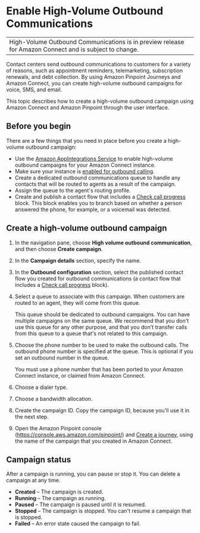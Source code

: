 # Enable High\-Volume Outbound Communications<a name="enable-high-volume-outbound-communications"></a>


|  | 
| --- |
| High\-Volume Outbound Communications is in preview release for Amazon Connect and is subject to change\. | 

Contact centers send outbound communications to customers for a variety of reasons, such as appointment reminders, telemarketing, subscription renewals, and debt collection\. By using Amazon Pinpoint Journeys and Amazon Connect, you can create high\-volume outbound campaigns for voice, SMS, and email\.  

This topic describes how to create a high\-volume outbound campaign using Amazon Connect and Amazon Pinpoint through the user interface\.  

## Before you begin<a name="campaign-prereq"></a>

There are a few things that you need in place before you create a high\-volume outbound campaign:
+ Use the [Amazon AppIntegrations Service](https://docs.aws.amazon.com/appintegrations/latest/APIReference/Welcome.html) to enable high\-volume outbound campaigns for your Amazon Connect instance\.
+ Make sure your instance is [enabled for outbound calling](enable-outbound-calls.md)\. 
+ Create a dedicated outbound communications queue to handle any contacts that will be routed to agents as a result of the campaign\.
+ Assign the queue to the agent's routing profile\.
+ Create and publish a contact flow that includes a [Check call progress](check-call-progress.md) block\. This block enables you to branch based on whether a person answered the phone, for example, or a voicemail was detected\.

## Create a high\-volume outbound campaign<a name="how-to-create-campaigns"></a>

1. In the navigation pane, choose **High volume outbound communication**, and then choose **Create campaign**\.

1. In the **Campaign details** section, specify the name\. 

1. In the **Outbound configuration** section, select the published contact flow you created for outbound communications \(a contact flow that includes a [Check call progress](check-call-progress.md) block\)\.

1. Select a queue to associate with this campaign\. When customers are routed to an agent, they will come from this queue\.

   This queue should be dedicated to outbound campaigns\. You can have multiple campaigns on the same queue\. We recommend that you don't use this queue for any other purpose, and that you don't transfer calls from this queue to a queue that's not related to this campaign\.

1. Choose the phone number to be used to make the outbound calls\. The outbound phone number is specified at the queue\. This is optional if you set an outbound number in the queue\.

   You must use a phone number that has been ported to your Amazon Connect instance, or claimed from Amazon Connect\.

1. Choose a dialer type\.

1. Choose a bandwidth allocation\.

1. Create the campaign ID\. Copy the campaign ID, because you'll use it in the next step\.

1. Open the Amazon Pinpoint console \([https://console\.aws\.amazon\.com/pinpoint/](https://console.aws.amazon.com/pinpoint/)\) and [Create a journey](https://docs.aws.amazon.com/pinpoint/latest/userguide/journeys-create.html), using the name of the campaign that you created in Amazon Connect\.

## Campaign status<a name="campaign-status"></a>

After a campaign is running, you can pause or stop it\. You can delete a campaign at any time\. 
+ **Created** – The campaign is created\.
+ **Running** – The campaign as running\.
+ **Paused** – The campaign is paused until it is resumed\.
+ **Stopped** – The campaign is stopped\. You can't resume a campaign that is stopped\.
+ **Failed** – An error state caused the campaign to fail\.